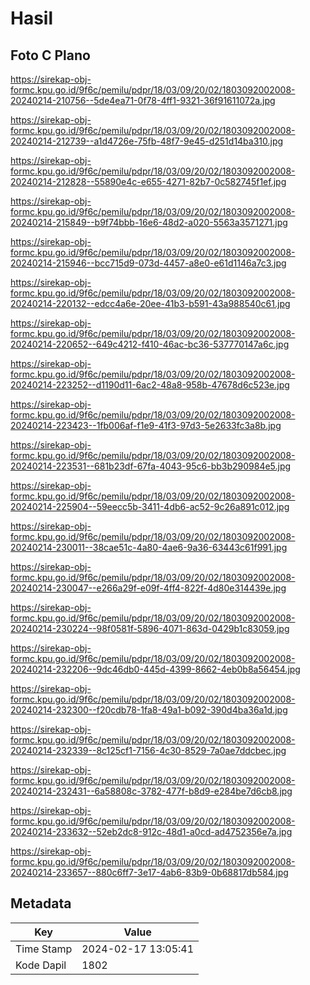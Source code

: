 # Hasil

## Foto C Plano

https://sirekap-obj-formc.kpu.go.id/9f6c/pemilu/pdpr/18/03/09/20/02/1803092002008-20240214-210756--5de4ea71-0f78-4ff1-9321-36f91611072a.jpg

https://sirekap-obj-formc.kpu.go.id/9f6c/pemilu/pdpr/18/03/09/20/02/1803092002008-20240214-212739--a1d4726e-75fb-48f7-9e45-d251d14ba310.jpg

https://sirekap-obj-formc.kpu.go.id/9f6c/pemilu/pdpr/18/03/09/20/02/1803092002008-20240214-212828--55890e4c-e655-4271-82b7-0c582745f1ef.jpg

https://sirekap-obj-formc.kpu.go.id/9f6c/pemilu/pdpr/18/03/09/20/02/1803092002008-20240214-215849--b9f74bbb-16e6-48d2-a020-5563a3571271.jpg

https://sirekap-obj-formc.kpu.go.id/9f6c/pemilu/pdpr/18/03/09/20/02/1803092002008-20240214-215946--bcc715d9-073d-4457-a8e0-e61d1146a7c3.jpg

https://sirekap-obj-formc.kpu.go.id/9f6c/pemilu/pdpr/18/03/09/20/02/1803092002008-20240214-220132--edcc4a6e-20ee-41b3-b591-43a988540c61.jpg

https://sirekap-obj-formc.kpu.go.id/9f6c/pemilu/pdpr/18/03/09/20/02/1803092002008-20240214-220652--649c4212-f410-46ac-bc36-537770147a6c.jpg

https://sirekap-obj-formc.kpu.go.id/9f6c/pemilu/pdpr/18/03/09/20/02/1803092002008-20240214-223252--d1190d11-6ac2-48a8-958b-47678d6c523e.jpg

https://sirekap-obj-formc.kpu.go.id/9f6c/pemilu/pdpr/18/03/09/20/02/1803092002008-20240214-223423--1fb006af-f1e9-41f3-97d3-5e2633fc3a8b.jpg

https://sirekap-obj-formc.kpu.go.id/9f6c/pemilu/pdpr/18/03/09/20/02/1803092002008-20240214-223531--681b23df-67fa-4043-95c6-bb3b290984e5.jpg

https://sirekap-obj-formc.kpu.go.id/9f6c/pemilu/pdpr/18/03/09/20/02/1803092002008-20240214-225904--59eecc5b-3411-4db6-ac52-9c26a891c012.jpg

https://sirekap-obj-formc.kpu.go.id/9f6c/pemilu/pdpr/18/03/09/20/02/1803092002008-20240214-230011--38cae51c-4a80-4ae6-9a36-63443c61f991.jpg

https://sirekap-obj-formc.kpu.go.id/9f6c/pemilu/pdpr/18/03/09/20/02/1803092002008-20240214-230047--e266a29f-e09f-4ff4-822f-4d80e314439e.jpg

https://sirekap-obj-formc.kpu.go.id/9f6c/pemilu/pdpr/18/03/09/20/02/1803092002008-20240214-230224--98f0581f-5896-4071-863d-0429b1c83059.jpg

https://sirekap-obj-formc.kpu.go.id/9f6c/pemilu/pdpr/18/03/09/20/02/1803092002008-20240214-232206--9dc46db0-445d-4399-8662-4eb0b8a56454.jpg

https://sirekap-obj-formc.kpu.go.id/9f6c/pemilu/pdpr/18/03/09/20/02/1803092002008-20240214-232300--f20cdb78-1fa8-49a1-b092-390d4ba36a1d.jpg

https://sirekap-obj-formc.kpu.go.id/9f6c/pemilu/pdpr/18/03/09/20/02/1803092002008-20240214-232339--8c125cf1-7156-4c30-8529-7a0ae7ddcbec.jpg

https://sirekap-obj-formc.kpu.go.id/9f6c/pemilu/pdpr/18/03/09/20/02/1803092002008-20240214-232431--6a58808c-3782-477f-b8d9-e284be7d6cb8.jpg

https://sirekap-obj-formc.kpu.go.id/9f6c/pemilu/pdpr/18/03/09/20/02/1803092002008-20240214-233632--52eb2dc8-912c-48d1-a0cd-ad4752356e7a.jpg

https://sirekap-obj-formc.kpu.go.id/9f6c/pemilu/pdpr/18/03/09/20/02/1803092002008-20240214-233657--880c6ff7-3e17-4ab6-83b9-0b68817db584.jpg


## Metadata

| Key        | Value               |
| ---------- | ------------------- |
| Time Stamp | 2024-02-17 13:05:41 |
| Kode Dapil | 1802                |



